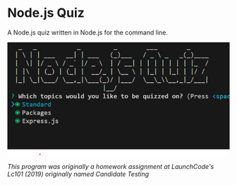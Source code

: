# Node.js Quiz

A Node.js quiz written in Node.js for the command line.

<img src="presentation/thumbnail.png" width="800">

_This program was originally a homework assignment at LaunchCode's Lc101 (2019) originally named Candidate Testing_
